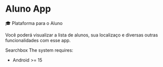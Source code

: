 # Aluno App 

:mortar_board: Plataforma para o Aluno

Você poderá visualizar a lista de alunos, sua localizaço e diversas outras funcionalidades com esse app.

Searchbox The system requires:

- Android >= 15

